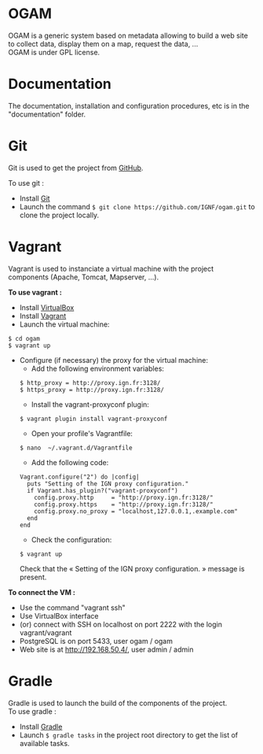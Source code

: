 # OGAM

OGAM is a generic system based on metadata allowing to build a web site to collect data, display them on a map, request the data, ...<br/>
OGAM is under GPL license.

# Documentation

The documentation, installation and configuration procedures, etc is in the "documentation" folder.

# Git

Git is used to get the project from [GitHub](https://github.com/IGNF/ogam).

To use git :
* Install [Git](https://git-scm.com/)
* Launch the command `$ git clone https://github.com/IGNF/ogam.git` to clone the project locally.

# Vagrant

Vagrant is used to instanciate a virtual machine with the project components (Apache, Tomcat, Mapserver, ...).

**To use vagrant :**
* Install [VirtualBox](https://www.virtualbox.org/)
* Install [Vagrant](https://www.vagrantup.com/)
* Launch the virtual machine:
```shell
$ cd ogam
$ vagrant up
```
* Configure (if necessary) the proxy for the virtual machine:
  * Add the following environment variables:
  ```shell
  $ http_proxy = http://proxy.ign.fr:3128/
  $ https_proxy = http://proxy.ign.fr:3128/
  ```
  * Install the vagrant-proxyconf plugin:
  ```shell
  $ vagrant plugin install vagrant-proxyconf
  ```
  * Open your profile's Vagrantfile:
  ```shell
  $ nano  ~/.vagrant.d/Vagrantfile
  ```
  * Add the following code:
  ```shell
  Vagrant.configure("2") do |config|
    puts "Setting of the IGN proxy configuration."
    if Vagrant.has_plugin?("vagrant-proxyconf")
      config.proxy.http     = "http://proxy.ign.fr:3128/"
      config.proxy.https    = "http://proxy.ign.fr:3128/"
      config.proxy.no_proxy = "localhost,127.0.0.1,.example.com"
    end
  end
  ```
  * Check the configuration:
  ```shell
  $ vagrant up
  ```
  Check that the « Setting of the IGN proxy configuration. » message is present.

**To connect the VM :**
* Use the command "vagrant ssh"
* Use VirtualBox interface
* (or) connect with SSH on localhost on port 2222 with the login vagrant/vagrant  
* PostgreSQL is on port 5433, user ogam / ogam
* Web site is at http://192.168.50.4/, user admin / admin




# Gradle

Gradle is used to launch the build of the components of the project.<br/>
To use gradle :
* Install [Gradle](https://gradle.org/)
* Launch `$ gradle tasks`  in the project root directory to get the list of available tasks.